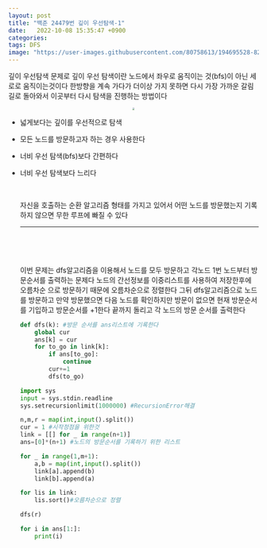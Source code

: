 ```yaml
---
layout: post
title: "백준 24479번 깊이 우선탐색-1"
date:   2022-10-08 15:35:47 +0900
categories:
tags: DFS
image: "https://user-images.githubusercontent.com/80758613/194695528-82de21fa-8cf2-456d-aa8c-f8b86dbf1ad7.jpeg"
---
```


깊이 우선탐색 문제로 깊이 우선 탐색이란 노드에서 좌우로 움직이는 것(bfs)이 아닌 세로로 움직이는것이다 한방향을 계속 가다가 더이상 가지 못하면  다시 가장 가까운 갈림길로 돌아와서 이곳부터 다시 탐색을 진행하는 방법이다

<center>

<img src="https://user-images.githubusercontent.com/80758613/194695528-82de21fa-8cf2-456d-aa8c-f8b86dbf1ad7.jpeg" style="zoom:30%;">

</center>

- 넓게보다는 깊이를 우선적으로 탐색

- 모든 노드를 방문하고자 하는 경우 사용한다

- 너비 우선 탐색(bfs)보다 간편하다

- 너비 우선 탐색보다 느리다

  &nbsp;
  
  자신을 호출하는 순환 알고리즘 형태를 가지고 있어서 어떤 노드를 방문했는지 기록하지 않으면 무한 루프에 빠질 수 있다
  
   <hr>
  &nbsp;
  
  &nbsp;
  
  
  이번 문제는 dfs알고리즘을 이용해서 노드를 모두 방문하고 각노드 1번 노드부터 방문순서를 출력하는 문제다 노드의 간선정보를 이중리스트를 사용하여 저장한후에 오름차순 으로 방문하기 때문에 오름차순으로 정렬한다 그뒤 dfs알고리즘으로 노드를 방문하고 만약 방문했으면 다음 노드를 확인하지만 방문이 없으면 현재 방문순서를 기입하고 방문순서를 +1한다 끝까지 돌리고 각 노드의 방문 순서를 출력한다
  
  ``` python
  def dfs(k): #방문 순서를 ans리스트에 기록한다
      global cur
      ans[k] = cur
      for to_go in link[k]:
          if ans[to_go]:
              continue
          cur+=1
          dfs(to_go) 
  
  import sys
  input = sys.stdin.readline
  sys.setrecursionlimit(1000000) #RecursionError해결
  
  n,m,r = map(int,input().split())
  cur = 1 #시작정점을 위한것
  link = [[] for _ in range(n+1)]
  ans=[0]*(n+1) #노드의 방문순서를 기록하기 위한 리스트
  
  for _ in range(1,m+1):
      a,b = map(int,input().split())
      link[a].append(b)
      link[b].append(a)
  
  for lis in link:
      lis.sort()#오름차순으로 정렬
  
  dfs(r)
  
  for i in ans[1:]:
      print(i)
  ```
  
  
  
   

